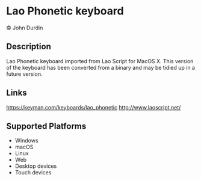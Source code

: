 Lao Phonetic keyboard
==============

© John Durdin


Description
-----------

Lao Phonetic keyboard imported from Lao Script for MacOS X. This 
version of the keyboard has been converted from a binary and may
be tidied up in a future version.

Links
-----
https://keyman.com/keyboards/lao_phonetic
http://www.laoscript.net/

Supported Platforms
-------------------
 * Windows
 * macOS
 * Linux
 * Web
 * Desktop devices
 * Touch devices